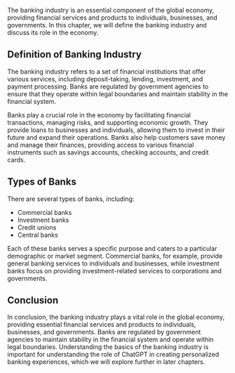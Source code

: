 
The banking industry is an essential component of the global economy, providing financial services and products to individuals, businesses, and governments. In this chapter, we will define the banking industry and discuss its role in the economy.

Definition of Banking Industry
------------------------------

The banking industry refers to a set of financial institutions that offer various services, including deposit-taking, lending, investment, and payment processing. Banks are regulated by government agencies to ensure that they operate within legal boundaries and maintain stability in the financial system.

Banks play a crucial role in the economy by facilitating financial transactions, managing risks, and supporting economic growth. They provide loans to businesses and individuals, allowing them to invest in their future and expand their operations. Banks also help customers save money and manage their finances, providing access to various financial instruments such as savings accounts, checking accounts, and credit cards.

Types of Banks
--------------

There are several types of banks, including:

* Commercial banks
* Investment banks
* Credit unions
* Central banks

Each of these banks serves a specific purpose and caters to a particular demographic or market segment. Commercial banks, for example, provide general banking services to individuals and businesses, while investment banks focus on providing investment-related services to corporations and governments.

Conclusion
----------

In conclusion, the banking industry plays a vital role in the global economy, providing essential financial services and products to individuals, businesses, and governments. Banks are regulated by government agencies to maintain stability in the financial system and operate within legal boundaries. Understanding the basics of the banking industry is important for understanding the role of ChatGPT in creating personalized banking experiences, which we will explore further in later chapters.
